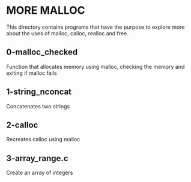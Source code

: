 # MORE MALLOC

This directory contains programs that have the purpose to explore more about the uses of malloc, calloc, realloc and free.

## 0-malloc_checked

Function that allocates memory using malloc, checking the memory and exiting if malloc fails

## 1-string_nconcat

Concatenates two strings

## 2-calloc

Recreates calloc using malloc

## 3-array_range.c

Create an array of integers
